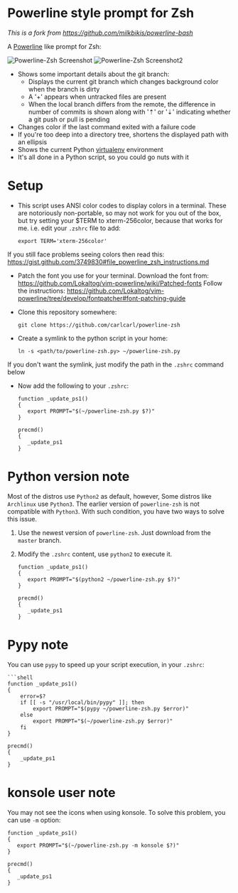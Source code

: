 Powerline style prompt for Zsh
===============================

*This is a fork from https://github.com/milkbikis/powerline-bash*

A [Powerline](https://github.com/Lokaltog/vim-powerline) like prompt for Zsh:

![Powerline-Zsh Screenshot](http://i.minus.com/ibwmGKYty2C5ua.png)
![Powerline-Zsh Screenshot2](http://i.minus.com/ibf0sE76zXU4dO.png)

*  Shows some important details about the git branch:
    *  Displays the current git branch which changes background color when the branch is dirty
    *  A '+' appears when untracked files are present
    *  When the local branch differs from the remote, the difference in number of commits is shown along with '⇡' or '⇣' indicating whether a git push or pull is pending
*  Changes color if the last command exited with a failure code
*  If you're too deep into a directory tree, shortens the displayed path with an ellipsis
*  Shows the current Python [virtualenv](http://www.virtualenv.org/) environment
*  It's all done in a Python script, so you could go nuts with it

# Setup

* This script uses ANSI color codes to display colors in a terminal. These are notoriously non-portable, so may not work for you out of the box, but try setting your $TERM to xterm-256color, because that works for me.
i.e. edit your `.zshrc` file to add:

   ```shell
   export TERM='xterm-256color'
   ```

If you still face problems seeing colors then read this: https://gist.github.com/3749830#file_powerline_zsh_instructions.md

* Patch the font you use for your terminal.
Download the font from: https://github.com/Lokaltog/vim-powerline/wiki/Patched-fonts
Follow the instructions: https://github.com/Lokaltog/vim-powerline/tree/develop/fontpatcher#font-patching-guide


* Clone this repository somewhere:

   ```shell
   git clone https://github.com/carlcarl/powerline-zsh
   ```

* Create a symlink to the python script in your home:
   
   ```shell
   ln -s <path/to/powerline-zsh.py> ~/powerline-zsh.py
   ```

If you don't want the symlink, just modify the path in the `.zshrc` command below

* Now add the following to your `.zshrc`:

   ```shell
   function _update_ps1()
   {
      export PROMPT="$(~/powerline-zsh.py $?)"
   }

   precmd()
   {
      _update_ps1
   }
   ```

# Python version note

Most of the distros use `Python2` as default, however, Some distros like `Archlinux` use `Python3`. The earlier version of `powerline-zsh` is not compatible with `Python3`. With such condition, you have two ways to solve this issue.

1. Use the newest version of `powerline-zsh`. Just download from the `master` branch.
2. Modify the `.zshrc` content, use `python2` to execute it.

   ```shell
   function _update_ps1()
   {
      export PROMPT="$(python2 ~/powerline-zsh.py $?)"
   }

   precmd()
   {
      _update_ps1
   }
   ```


# Pypy note

You can use `pypy` to speed up your script execution, in your `.zshrc`:


	```shell
	function _update_ps1()
	{
		error=$?
		if [[ -s "/usr/local/bin/pypy" ]]; then
			export PROMPT="$(pypy ~/powerline-zsh.py $error)"
		else
			export PROMPT="$(~/powerline-zsh.py $error)"
		fi
	}

	precmd()
	{
		_update_ps1
	}


# konsole user note

You may not see the icons when using konsole. To solve this problem, you can use `-m` option:

   ```shell
   function _update_ps1()
   {
      export PROMPT="$(~/powerline-zsh.py -m konsole $?)"
   }

   precmd()
   {
      _update_ps1
   }

